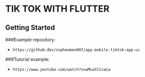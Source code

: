 # TIK TOK WITH FLUTTER

## Getting Started

###Example repository:

- `https://github.dev/sopheamen007/app.mobile.tiktok-app-ui`

###Tutorial example:

- `https://www.youtube.com/watch?v=wMLwSlCvaLw`
